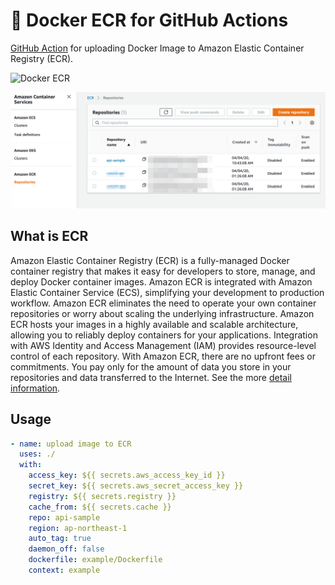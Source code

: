 # 🚀 Docker ECR for GitHub Actions

[GitHub Action](https://developer.github.com/actions/) for uploading Docker Image to Amazon Elastic Container Registry (ECR).

![Docker ECR](https://github.com/appleboy/docker-ecr-action/workflows/Docker%20ECR/badge.svg?branch=master&event=push)

![Amazon ECR](./images/Amazon_ECR.png)

## What is ECR

Amazon Elastic Container Registry (ECR) is a fully-managed Docker container registry that makes it easy for developers to store, manage, and deploy Docker container images. Amazon ECR is integrated with Amazon Elastic Container Service (ECS), simplifying your development to production workflow. Amazon ECR eliminates the need to operate your own container repositories or worry about scaling the underlying infrastructure. Amazon ECR hosts your images in a highly available and scalable architecture, allowing you to reliably deploy containers for your applications. Integration with AWS Identity and Access Management (IAM) provides resource-level control of each repository. With Amazon ECR, there are no upfront fees or commitments. You pay only for the amount of data you store in your repositories and data transferred to the Internet. See the more [detail information](https://aws.amazon.com/ecr/).

## Usage

```yml
- name: upload image to ECR
  uses: ./
  with:
    access_key: ${{ secrets.aws_access_key_id }}
    secret_key: ${{ secrets.aws_secret_access_key }}
    registry: ${{ secrets.registry }}
    cache_from: ${{ secrets.cache }}
    repo: api-sample
    region: ap-northeast-1
    auto_tag: true
    daemon_off: false
    dockerfile: example/Dockerfile
    context: example
```
